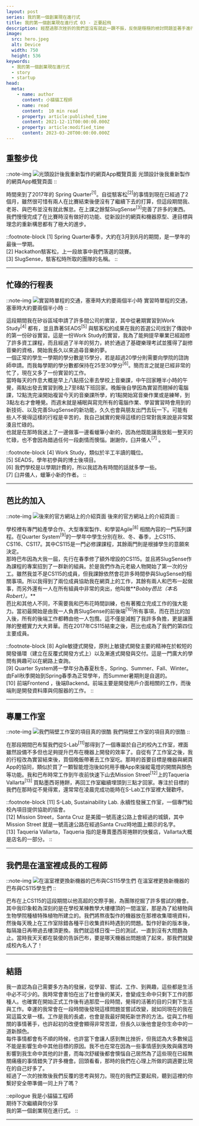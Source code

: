 ```yaml
---
layout: post
series: 我的第一個創業現在進行式
title: 我的第一個創業現在進行式 03 - 正要起飛  
description: 經歷過那次挫折的我們並沒有就此一蹶不振，反倒是穩穩的檢討問題並著手進行下一步的計畫。當時的我雖然對我們的項目很有信心，但從不覺得這會是一個類似於創業的事情，只是不停的埋頭苦幹。我常常在網路上看到一些成功人，他們也不曾想過自己會變得有名氣，只是一心意的熱衷於自己的工作或興趣。回頭看看，當時的我們也許就是這樣吧！
image:
  src: hero.jpeg
  alt: Device
  width: 750
  height: 536
keywords: 
  - 我的第一個創業現在進行式
  - story
  - startup
head:
  meta:
    - name: author
      content: 小貓貓工程師
    - name: read
      content:  10 min read
    - property: article:published_time
      content: 2021-12-11T00:00:00.000Z
    - property: article:modified_time
      content: 2023-03-20T00:00:00.000Z
---
```


## 重整步伐

::note-img
![光頭設計後我重新製作的網頁App概覽頁面](design.png)
光頭設計後我重新製作的網頁App概覽頁面
::

時間來到了2017年的 Spring Quarter<sup>\[1\]</sup>。自從駭客松<sup>\[2\]</sup>的事情到現在已經過了2個月，雖然很可惜有兩人在比賽結束後便沒有了繼續下去的打算，但這段期間我、老哥、與巴布並沒有就此懈怠。在上課之餘幫SlugSense<sup>\[3\]</sup>完善了許多的東西。我們慢慢完成了在比賽時沒有做好的功能、從新設計的網頁和機器原型、連目標與理念的重新構思都有了極大的進步。

::footnote-block
\[1\] Spring Quarter春季，大約在3月到6月的期間，是一學年的最後一學期。  
\[2\] Hackathon駭客松，上一段故事中我們落選的競賽。  
\[3\] SlugSense，駭客松時所取的團隊的名稱。
::

---

## 忙碌的行程表

::note-img
![實習時單程的交通，塞車時大約要兩個半小時](map.png)
實習時單程的交通，塞車時大約要兩個半小時
::

這段期間我在矽谷區域申請了許多間公司的實習，其中從暑期實習到Work Study<sup>\[4\]</sup> 都有，並且靠著SEADS<sup>\[5\]</sup> 與駭客松的成果在我的首選公司找到了傳說中的第一份矽谷實習。這是一份Work Study的實習，我為了能夠提早畢業已經超修了許多資工課程，而且經過了半年的努力，終於通過了基礎樂理考試並獲得了副修音樂的資格，開始我長久以來追尋音樂的夢。  
一個正常的學生一學期的學分數是15學分，若是超過20學分則需要向學院的諮詢師申請。而我每學期的學分數都保持在25至30學分<sup>\[6\]</sup>。簡而言之就是已經非常的忙了，現在又多了一份實習的工作。  
當時每天的作息大概是早上八點搭公車去學校上音樂課，中午回家睡半小時的午覺，兩點出發去實習到晚上7至8點下班回家。晚飯後自學因為實習而翹掉的電腦課，12點洗完澡開始複習今天的音樂課所學，約1點開始寫音樂作業或是練琴，到3點左右才會睡覺。而週末就是補眠與寫完所有的電腦作業、學習實習時會用到的新技術、以及完善SlugSense的新功能，久久也會與朋友出門去玩一下。可能有些人不覺得這樣的行程是辛苦的，我自己誠實的覺得這樣的日常對我來說是非常緊湊且忙碌的。  
也就是在那時我迷上了一邊做事一邊看蠟筆小新的，因為他既能讓我放鬆一整天的忙碌，也不會因為錯過任何一段劇情而懊惱。謝謝你，臼井儀人<sup>\[7\]</sup> 。

::footnote-block
\[4\] Work Study，類似於半工半讀的職位。  
\[5\] SEADS，學年初參與的博士後項目。  
\[6\] 我們學校是以學期計費的，所以我認為有時間的話就多學一些。  
\[7\] 臼井儀人，蠟筆小新的作者。
::

---

## 芭比的加入

::note-img
![後來的官方網站上的介紹頁面](about.png)
後來的官方網站上的介紹頁面
::

學校裡有專門給產學合作、大型專案製作、和學習Agile<sup>\[8\]</sup> 相關內容的一門系列課程。在Quarter System<sup>\[9\]</sup>的一學年中學生分別在秋、冬、春季，上CS115、CS116、CS117。其中CS115是一門必修課課程，其餘兩門則是根據學生的意願來決定。  
那時巴布因為大我一屆，先行在春季修了額外增設的CS115。並且將SlugSense作為課程的專案招到了一群新的組員。於是我們作為元老級人物開始了第一次的分工。雖然我並不是CS115的成員，但我課餘依然會花許多時間參與SlugSense的相關事項。所以我得到了兩位成員協助我在網頁上的工作，其餘有兩人和巴布一起做事，而另外還有一人在所有組員中非常的突出，他叫做**_Bobby芭比（本名Robert）。_**  
芭比和其他人不同，不需要我和巴布花時間訓練，也有著獨立完成工作的強大能力。當初最開始是由我一人負責SlugSense的前後端<sup>\[10\]</sup>所有事項，而在芭比的加入後，所有的後端工作都轉由他一人包攬。這不僅是減輕了我許多負擔，更是讓團隊的整體實力大大昇華。而在2017年CS115結束之後，芭比也成為了我們的第四位主要成員。

::footnote-block
\[8\] Agile敏捷式開發，原則上敏捷式開發主要的精神在於較短的開發循環（建立在反覆式開發方式上）以及漸進式開發與交付。這是一門廣大的學問有興趣可以在網路上查詢。  
\[9\] Quarter System將一學年分為春夏秋冬，Spring、Summer、Fall、Winter。由Fall秋季開始到Spring春季為正常學年，而Summer暑期則是自選的。  
\[10\] 前端Frontend ，後端Backend。前端主要是開發用戶介面相關的工作，而後端則是開發資料庫與伺服器的工作。
::

---

## 專屬工作室

::note-img
![我們隔壁工作室的項目真的很酷](car.jpeg)
我們隔壁工作室的項目真的很酷
::

在那段期間巴布幫我們從S-Lab<sup>\[11\]</sup>那得到了一個專屬於自己的校內工作室，裡面雖然設備不多但也足夠提升巴布在機器上開發的效率了。自從有了工作室之後，我的行程改為實習結束後，買個晚飯帶著去工作室吃。那時的首要目標是機器與網頁App的協同，類似於買了一顆智能燈泡後如何用手機App來操縱電燈的開關與顏色等功能。我和巴布時常工作到午夜前快速下山去Mission Street<sup>\[12\]</sup>上的Taqueria Vallarta<sup>\[13\]</sup> 買點墨西哥捲餅，再回工作室繼續埋頭到三點才回家。專注於目標的我們在那時從不覺得累，還常常在凌晨完成功能時在S-Lab工作室裡大聲歡呼。

::footnote-block
\[11\] S-Lab, Sustainability Lab. 永續性發展工作室，一個專門給校內項目提供協助的協會。  
\[12\] Mission Street，Santa Cruz 是美國一號高速公路上會經過的城鎮，其中Mission Street 就是一號高速公路在經過Santa Cruz時地圖上顯示的名字。  
\[13\] Taqueria Vallarta，Taqueria 指的是專賣墨西哥捲餅的快餐店，Vallarta大概是店名的一部分。
::

---

## 我們是在溫室裡成長的工程師

::note-img
![在溫室裡更換新機器的巴布與CS115學生們](work.jpeg)
在溫室裡更換新機器的巴布與CS115學生們
::

巴布在上CS115的這段期間以他高超的交際手腕，為團隊挖掘了許多嘗試的機會。其中我印象較為深刻的是在學校某棟教學大樓樓頂的一間溫室，那是為了給植物與生物學院種植特殊植物所建立的。我們將熬夜製作的機器放在那裡收集環境資料，然後每天晚上在工作室除錯各種平日收集資料時遇到的問題。製作好新的版本後，每隔幾日再帶過去樓頂更換。我們就這樣日復一日的測試，一直到沒有大問題為止。當時我天天都在裝傻的告訴巴布，要是哪天機器出問題燒了起來，那我們就變成校內名人了！

---

## 結語

我一直認為自己需要多方為的發展，從學習、嘗試、工作、到興趣，這些都是生活中必不可少的。我時常會害怕在出了社會後的某天，會變成生命中只剩下工作的那種人。也確實在開始正式工作後有過那麼一段時間，覺得的活著的目的只剩下生活與工作。幸運的我常會在一段時間後發現這樣問題並嘗試改變，就如同現在的我在寫這篇文章一樣。工作是我的長處，也會是我最好開拓新世界的方法。從與工作相關的事情著手，也許起初的改便會顯得非常苦澀，但長久以後他會是你生命中的一道新顏色。  
每件事情都會有不順的時候，也許當下會讓人感到無比挫折，但我認為大多數候這不能是影響生命中其他目標的原因。我不也在常在因為一些事情感到失敗與痛苦時影響到我生命中其他的計畫，而每次舒緩後都會懊惱自己居然為了這些現在已經無關痛癢的事情錯失了許多機會。回頭看看，那時的我們在心理上所做的調適要比現在的自己好多了。  
經過了一次的挫敗後我們反覆的思考與努力。現在的我們正要起飛，聽到這裡的你繫好安全帶準備一同上升了嗎？

::epilogue
我是小貓貓工程師<br/>
期待下次繼續與你分享<br/>
我的第一個創業現在進行式。
::

---
